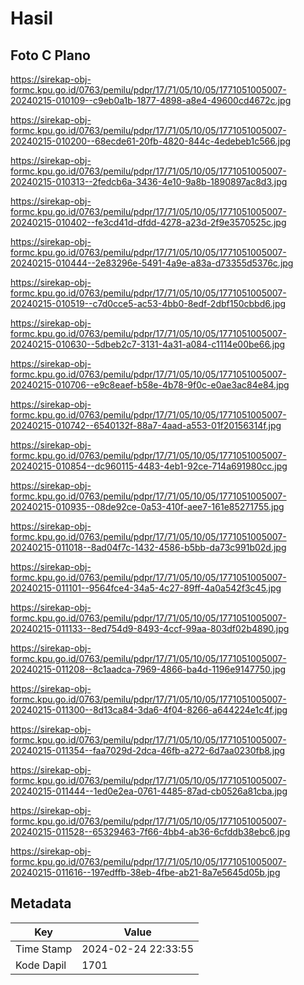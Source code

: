 # Hasil

## Foto C Plano

https://sirekap-obj-formc.kpu.go.id/0763/pemilu/pdpr/17/71/05/10/05/1771051005007-20240215-010109--c9eb0a1b-1877-4898-a8e4-49600cd4672c.jpg

https://sirekap-obj-formc.kpu.go.id/0763/pemilu/pdpr/17/71/05/10/05/1771051005007-20240215-010200--68ecde61-20fb-4820-844c-4edebeb1c566.jpg

https://sirekap-obj-formc.kpu.go.id/0763/pemilu/pdpr/17/71/05/10/05/1771051005007-20240215-010313--2fedcb6a-3436-4e10-9a8b-1890897ac8d3.jpg

https://sirekap-obj-formc.kpu.go.id/0763/pemilu/pdpr/17/71/05/10/05/1771051005007-20240215-010402--fe3cd41d-dfdd-4278-a23d-2f9e3570525c.jpg

https://sirekap-obj-formc.kpu.go.id/0763/pemilu/pdpr/17/71/05/10/05/1771051005007-20240215-010444--2e83296e-5491-4a9e-a83a-d73355d5376c.jpg

https://sirekap-obj-formc.kpu.go.id/0763/pemilu/pdpr/17/71/05/10/05/1771051005007-20240215-010519--c7d0cce5-ac53-4bb0-8edf-2dbf150cbbd6.jpg

https://sirekap-obj-formc.kpu.go.id/0763/pemilu/pdpr/17/71/05/10/05/1771051005007-20240215-010630--5dbeb2c7-3131-4a31-a084-c1114e00be66.jpg

https://sirekap-obj-formc.kpu.go.id/0763/pemilu/pdpr/17/71/05/10/05/1771051005007-20240215-010706--e9c8eaef-b58e-4b78-9f0c-e0ae3ac84e84.jpg

https://sirekap-obj-formc.kpu.go.id/0763/pemilu/pdpr/17/71/05/10/05/1771051005007-20240215-010742--6540132f-88a7-4aad-a553-01f20156314f.jpg

https://sirekap-obj-formc.kpu.go.id/0763/pemilu/pdpr/17/71/05/10/05/1771051005007-20240215-010854--dc960115-4483-4eb1-92ce-714a691980cc.jpg

https://sirekap-obj-formc.kpu.go.id/0763/pemilu/pdpr/17/71/05/10/05/1771051005007-20240215-010935--08de92ce-0a53-410f-aee7-161e85271755.jpg

https://sirekap-obj-formc.kpu.go.id/0763/pemilu/pdpr/17/71/05/10/05/1771051005007-20240215-011018--8ad04f7c-1432-4586-b5bb-da73c991b02d.jpg

https://sirekap-obj-formc.kpu.go.id/0763/pemilu/pdpr/17/71/05/10/05/1771051005007-20240215-011101--9564fce4-34a5-4c27-89ff-4a0a542f3c45.jpg

https://sirekap-obj-formc.kpu.go.id/0763/pemilu/pdpr/17/71/05/10/05/1771051005007-20240215-011133--8ed754d9-8493-4ccf-99aa-803df02b4890.jpg

https://sirekap-obj-formc.kpu.go.id/0763/pemilu/pdpr/17/71/05/10/05/1771051005007-20240215-011208--8c1aadca-7969-4866-ba4d-1196e9147750.jpg

https://sirekap-obj-formc.kpu.go.id/0763/pemilu/pdpr/17/71/05/10/05/1771051005007-20240215-011300--8d13ca84-3da6-4f04-8266-a644224e1c4f.jpg

https://sirekap-obj-formc.kpu.go.id/0763/pemilu/pdpr/17/71/05/10/05/1771051005007-20240215-011354--faa7029d-2dca-46fb-a272-6d7aa0230fb8.jpg

https://sirekap-obj-formc.kpu.go.id/0763/pemilu/pdpr/17/71/05/10/05/1771051005007-20240215-011444--1ed0e2ea-0761-4485-87ad-cb0526a81cba.jpg

https://sirekap-obj-formc.kpu.go.id/0763/pemilu/pdpr/17/71/05/10/05/1771051005007-20240215-011528--65329463-7f66-4bb4-ab36-6cfddb38ebc6.jpg

https://sirekap-obj-formc.kpu.go.id/0763/pemilu/pdpr/17/71/05/10/05/1771051005007-20240215-011616--197edffb-38eb-4fbe-ab21-8a7e5645d05b.jpg


## Metadata

| Key        | Value               |
| ---------- | ------------------- |
| Time Stamp | 2024-02-24 22:33:55 |
| Kode Dapil | 1701                |




